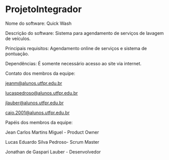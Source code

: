 # ProjetoIntegrador

Nome do software: Quick Wash

Descrição do software: Sistema para agendamento de serviços de lavagem de veículos.

Principais requisitos: Agendamento online de serviços e sistema de pontuação.

Dependências: É somente necessário acesso ao site via internet.

Contato dos membros da equipe:

jeanm@alunos.utfpr.edu.br

lucaspedroso@alunos.utfpr.edu.br

jlauber@alunos.utfpr.edu.br

caio.2001@alunos.utfpr.edu.br

Papéis dos membros da equipe:

Jean Carlos Martins Miguel - Product Owner

Lucas Eduardo Silva Pedroso- Scrum Master

Jonathan de Gaspari Lauber - Desenvolvedor
